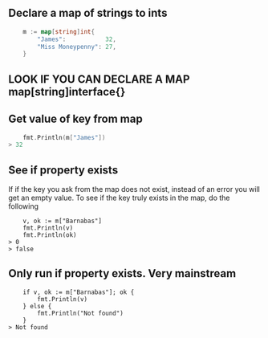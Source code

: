 ## Declare a map of strings to ints
```go 
    m := map[string]int{
        "James":           32,
        "Miss Moneypenny": 27,
    }
```

## LOOK IF YOU CAN DECLARE A MAP map[string]interface{}

## Get value of key from map
```go
    fmt.Println(m["James"])
> 32
```
## See if property exists
If if the key you ask from the map does not exist, instead of an error you will get an empty value. To see if the key truly exists in the map, do the following
```
    v, ok := m["Barnabas"]
    fmt.Println(v)
    fmt.Println(ok)
> 0
> false
```
## Only run if property exists. Very mainstream
```   
    if v, ok := m["Barnabas"]; ok {
        fmt.Println(v)
    } else {
        fmt.Println("Not found")
    }
> Not found
```